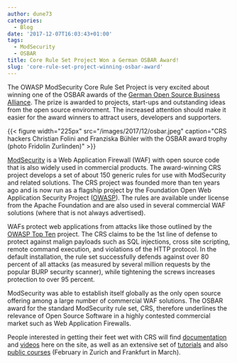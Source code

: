 ```yaml
---
author: dune73
categories:
  - Blog
date: '2017-12-07T16:03:43+01:00'
tags:
  - ModSecurity
  - OSBAR
title: Core Rule Set Project Won a German OSBAR Award!
slug: 'core-rule-set-project-winning-osbar-award'
---
```



The OWASP ModSecurity Core Rule Set Project is very excited about winning one of the OSBAR awards of the [German Open Source Business Alliance](http://osb-alliance.de/). The prize is awarded to projects, start-ups and outstanding ideas from the open source environment. The increased attention should make it easier for the award winners to attract users, developers and supporters.

{{< figure width="225px" src="/images/2017/12/osbar.jpeg" caption="CRS hackers Christian Folini and Franziska Bühler with the OSBAR award trophy (photo Fridolin Zurlinden)" >}}

[ModSecurity](https://www.modsecurity.org) is a Web Application Firewall (WAF) with open source code that is also widely used in commercial products. The award-winning CRS project develops a set of about 150 generic rules for use with ModSecurity and related solutions. The CRS project was founded more than ten years ago and is now run as a flagship project by the Foundation Open Web Application Security Project ([OWASP](https://owasp.org)). The rules are available under license from the Apache Foundation and are also used in several commercial WAF solutions (where that is not always advertised).

WAFs protect web applications from attacks like those outlined by the [OWASP Top Ten](https://github.com/OWASP/Top10/raw/master/2017/OWASP%20Top%2010-2017%20%28en%29.pdf) project. The CRS claims to be the 1st line of defense to protect against malign payloads such as SQL injections, cross site scripting, remote command execution, and violations of the HTTP protocol. In the default installation, the rule set successfully defends against over 80 percent of all attacks (as measured by several million requests by the popular BURP security scanner), while tightening the screws increases protection to over 95 percent.

ModSecurity was able to establish itself globally as the only open source offering among a large number of commercial WAF solutions. The OSBAR award for the standard ModSecurity rule set, CRS, therefore underlines the relevance of Open Source Software in a highly contested commercial market such as Web Application Firewalls.

People interested in getting their feet wet with CRS will find [documentation](https://coreruleset.org/docs/deployment/install/) and [videos](https://www.youtube.com/watch?v=eO9gBAmKS58) here on the site, as well as an extensive set of [tutorials](https://www.netnea.com/cms/apache-tutorials/) and also [public courses](https://www.feistyduck.com/training/modsecurity-training-course) (February in Zurich and Frankfurt in March).

